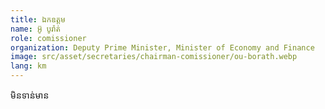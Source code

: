 ```yaml
---
title: ឯកឧត្ដម
name: អ៊ូ បូរ៉ាត់
role: comissioner
organization: Deputy Prime Minister, Minister of Economy and Finance
image: src/asset/secretaries/chairman-comissioner/ou-borath.webp
lang: km
---
```


មិនទាន់មាន
